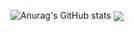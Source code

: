 ![Anurag's GitHub stats](https://github-readme-stats.vercel.app/api?username=VagTsop)
<img align="center" src="https://github-readme-stats.vercel.app/api/top-langs/?username=VagTsop" />


